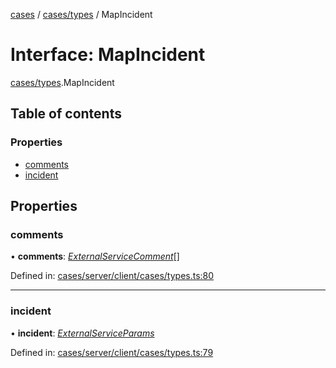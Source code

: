 [cases](../server_client_api.md) / [cases/types](../modules/cases_types.md) / MapIncident

# Interface: MapIncident

[cases/types](../modules/cases_types.md).MapIncident

## Table of contents

### Properties

- [comments](cases_types.mapincident.md#comments)
- [incident](cases_types.mapincident.md#incident)

## Properties

### comments

• **comments**: [*ExternalServiceComment*](cases_types.externalservicecomment.md)[]

Defined in: [cases/server/client/cases/types.ts:80](https://github.com/jonathan-buttner/kibana/blob/7a61a8b912c/x-pack/plugins/cases/server/client/cases/types.ts#L80)

___

### incident

• **incident**: [*ExternalServiceParams*](../modules/cases_types.md#externalserviceparams)

Defined in: [cases/server/client/cases/types.ts:79](https://github.com/jonathan-buttner/kibana/blob/7a61a8b912c/x-pack/plugins/cases/server/client/cases/types.ts#L79)
